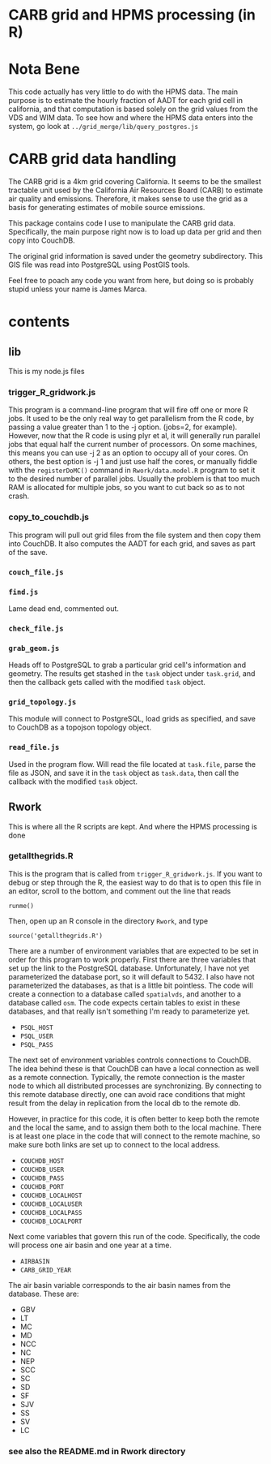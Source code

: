 # CARB grid and HPMS processing (in R)

# Nota Bene

This code actually has very little to do with the HPMS data.  The main
purpose is to estimate the hourly fraction of AADT for each grid cell
in california, and that computation is based solely on the grid values
from the VDS and WIM data.  To see how and where the HPMS data enters
into the system, go look at `../grid_merge/lib/query_postgres.js`

# CARB grid data handling

The CARB grid is a 4km grid covering California.  It seems to be the
smallest tractable unit used by the California Air Resources Board
(CARB) to estimate air quality and emissions.  Therefore, it makes
sense to use the grid as a basis for generating estimates of mobile
source emissions.

This package contains code I use to manipulate the CARB grid data.
Specifically, the main purpose right now is to load up data per grid
and then copy into CouchDB.

The original grid information is saved under the geometry
subdirectory.  This GIS file was read into PostgreSQL using PostGIS
tools.

Feel free to poach any code you want from here, but doing so is
probably stupid unless your name is James Marca.

# contents

## lib

This is my node.js files

### trigger_R_gridwork.js

This program is a command-line program that will fire off one or more
R jobs.  It used to be the only real way to get parallelism from the R
code, by passing a value greater than 1 to the -j option. (jobs=2, for
example).  However, now that the R code is using plyr et al, it will
generally run parallel jobs that equal half the current number of
processors.  On some machines, this means you can use -j 2 as an
option to occupy all of your cores.  On others, the best option is -j
1 and just use half the cores, or manually fiddle with the
`registerDoMC()` command in `Rwork/data.model.R` program to set it to
the desired number of parallel jobs.  Usually the problem is that too
much RAM is allocated for multiple jobs, so you want to cut back so as
to not crash.

### copy_to_couchdb.js

This program will pull out grid files from the file system and then
copy them into CouchDB.  It also computes the AADT for each grid, and
saves as part of the save.

### `couch_file.js`


### `find.js`

Lame dead end, commented out.

### `check_file.js`

### `grab_geom.js`

Heads off to PostgreSQL to grab a particular grid cell's information
and geometry.  The results get stashed in the `task` object under
`task.grid`, and then the callback gets called with the modified
`task` object.

### `grid_topology.js`

This module will connect to PostgreSQL, load grids as specified, and
save to CouchDB as a topojson topology object.

### `read_file.js`

Used in the program flow.  Will read the file located at `task.file`,
parse the file as JSON, and save it in the `task` object as
`task.data`, then call the callback with the modified `task` object.

## Rwork

This is where all the R scripts are kept.  And where the HPMS
processing is done

### getallthegrids.R

This is the program that is called from `trigger_R_gridwork.js`.  If
you want to debug or step through the R, the easiest way to do that is
to open this file in an editor, scroll to the bottom, and comment out
the line that reads

```
runme()
```

Then, open up an R console in the directory `Rwork`, and type

```
source('getallthegrids.R')
```

There are a number of environment variables that are expected to be
set in order for this program to work properly.  First there are three
variables that set up the link to the PostgreSQL database.
Unfortunately, I have not yet parameterized the database port, so it
will default to 5432.  I also have not parameterized the databases, as
that is a little bit pointless.  The code will create a connection to a
database called `spatialvds`, and another to a database called `osm`.
The code expects certain tables to exist in these databases, and that
really isn't something I'm ready to parameterize yet.

* `PSQL_HOST`
* `PSQL_USER`
* `PSQL_PASS`

The next set of environment variables controls connections to
CouchDB.  The idea behind these is that CouchDB can have a local
connection as well as a remote connection.  Typically, the remote
connection is the master node to which all distributed processes are
synchronizing.  By connecting to this remote database directly, one
can avoid race conditions that might result from the delay in
replication from the local db to the remote db.

However, in practice for this code, it is often better to keep both
the remote and the local the same, and to assign them both to the
local machine.  There is at least one place in the code that will
connect to the remote machine, so make sure both links are set up to
connect to the local address.

* `COUCHDB_HOST`
* `COUCHDB_USER`
* `COUCHDB_PASS`
* `COUCHDB_PORT`
* `COUCHDB_LOCALHOST`
* `COUCHDB_LOCALUSER`
* `COUCHDB_LOCALPASS`
* `COUCHDB_LOCALPORT`

Next come variables that govern this run of the code.  Specifically,
the code will process one air basin and one year at a time.

* `AIRBASIN`
* `CARB_GRID_YEAR`

The air
basin variable corresponds to the air basin names from the database.
These are:

* GBV
* LT
* MC
* MD
* NCC
* NC
* NEP
* SCC
* SC
* SD
* SF
* SJV
* SS
* SV
* LC

### see also the README.md in Rwork directory
